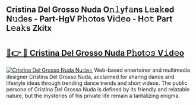 ## Cristina Del Grosso Nuda O𝚗𝚕yf𝚊ns L𝚎a𝚔ed N𝚞𝚍es - Part-HgV P𝚑𝚘tos Vi𝚍𝚎o - H𝚘𝚝 Part L𝚎a𝚔s Zkitx

# <h2><a href="http://kfdpve.oniu.top/?m=Cristina+Del+Grosso+Nuda">🔗👉 🔴 Cristina Del Grosso Nuda P𝚑ot𝚘𝚜 V𝚒d𝚎o</a></h2>

[![Cristina Del Grosso Nuda Nu𝚍e𝚜](https://i.imgur.com/0qMVB7G.gif)](http://kfdpve.oniu.top/?m=Cristina+Del+Grosso+Nuda)
Web-based entertainer and multimedia designer Cristina Del Grosso Nuda, acclaimed for sharing dance and lifestyle ideas through trending dance trends and short videos. The public persona of Cristina Del Grosso Nuda is defined by its friendly and relatable nature, but the mysteries of his private life remain a tantalizing enigma.  
